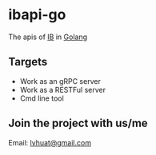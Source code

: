 # ibapi-go
The apis of [IB](https://www.interactivebrokers.com) in [Golang](https://golang.org)

Targets
---------
- Work as an gRPC server
- Work as  a RESTFul server
- Cmd line tool

Join the project with us/me
-------
Email: lvhuat@gmail.com
